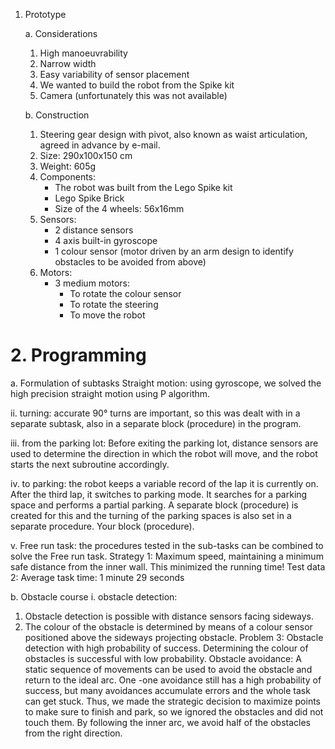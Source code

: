 
1. Prototype
   
   a. Considerations
      1. High manoeuvrability
      2. Narrow width
      3. Easy variability of sensor placement
      4. We wanted to build the robot from the Spike kit
      5. Camera (unfortunately this was not available)

   b. Construction
      1. Steering gear design with pivot, also known as waist articulation, agreed in advance by e-mail.
      2. Size: 290x100x150 cm
      3. Weight: 605g
      4. Components:
         - The robot was built from the Lego Spike kit
         - Lego Spike Brick
         - Size of the 4 wheels: 56x16mm
      5. Sensors:
         - 2 distance sensors
         - 4 axis built-in gyroscope
         - 1 colour sensor (motor driven by an arm design to identify obstacles to be avoided from above)
      6. Motors:
         - 3 medium motors:
            - To rotate the colour sensor
            - To rotate the steering
            - To move the robot


# 2. Programming
a.	Formulation of subtasks
  Straight motion: using gyroscope, we solved the high precision straight motion using P algorithm.
 
  ii. turning: accurate 90° turns are important, so this was dealt with in a separate subtask, also in a separate block (procedure) in the program. 

  iii. from the parking lot: Before exiting the parking lot, distance sensors are used to determine the direction in which the robot will move, and the robot starts the next subroutine accordingly.
  
  iv. to parking: the robot keeps a variable record of the lap it is currently on. After the third lap, it switches to parking mode. It searches for a parking space and performs a partial parking. A separate            block (procedure) is created for this and the turning of the parking spaces is also set in a separate procedure.
      Your block (procedure).

  v.	 Free run task: the procedures tested in the sub-tasks can be combined to solve the Free run task.
       Strategy 1: Maximum speed, maintaining a minimum safe distance from the inner wall. This minimized the running time!
       Test data 2: Average task time: 1 minute 29 seconds


b.	Obstacle course
  i. obstacle detection: 
  1. Obstacle detection is possible with distance sensors facing sideways.
  2. The colour of the obstacle is determined by means of a colour sensor positioned above the sideways projecting obstacle.
  Problem 3: Obstacle detection with high probability of success. Determining the colour of obstacles is successful with low probability.
  Obstacle avoidance: A static sequence of movements can be used to avoid the obstacle and return to the ideal arc. One -one avoidance still has a high probability of success, but many avoidances accumulate         errors and the whole task can get stuck. Thus, we made the strategic decision to maximize points to make sure to finish and park, so we ignored the obstacles and did not touch them. By following the inner arc,    we avoid half of the obstacles from the right direction.  	
